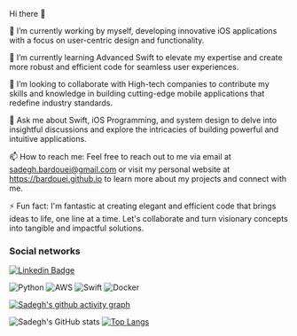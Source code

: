 Hi there 👋

🔭 I’m currently working by myself, developing innovative iOS applications with a focus on user-centric design and functionality.

🌱 I’m currently learning Advanced Swift to elevate my expertise and create more robust and efficient code for seamless user experiences.

👯 I’m looking to collaborate with High-tech companies to contribute my skills and knowledge in building cutting-edge mobile applications that redefine industry standards.

💬 Ask me about Swift, iOS Programming, and system design to delve into insightful discussions and explore the intricacies of building powerful and intuitive applications.

📫 How to reach me: Feel free to reach out to me via email at sadegh.bardouei@gmail.com or visit my personal website at https://bardouei.github.io to learn more about my projects and connect with me.

⚡ Fun fact: I'm fantastic at creating elegant and efficient code that brings ideas to life, one line at a time. Let's collaborate and turn visionary concepts into tangible and impactful solutions.

### Social networks
[![Linkedin Badge](https://img.shields.io/badge/-LinkedIn-blue?style=flat&logo=Linkedin&logoColor=white)](https://www.linkedin.com/in/yourprofile)

![Python](https://img.shields.io/badge/-Python-3776AB?logo=python&logoColor=white&style=for-the-badge)
![AWS](https://img.shields.io/badge/-AWS-232F3E?logo=amazon-aws&logoColor=white&style=for-the-badge)
![Swift](https://img.shields.io/badge/-Swift-FA7343?logo=swift&logoColor=white&style=for-the-badge)
![Docker](https://img.shields.io/badge/-Docker-2496ED?logo=docker&logoColor=white&style=for-the-badge)

[![Sadegh's github activity graph](https://github-readme-activity-graph.vercel.app/graph?username=bardouei&theme=rogue)](https://github.com/ashutosh00710/github-readme-activity-graph)

![Sadegh's GitHub stats](https://github-readme-stats.vercel.app/api?username=bardouei&show_icons=true&theme=radical) [![Top Langs](https://github-readme-stats.vercel.app/api/top-langs/?username=bardouei&layout=donut&theme=radical)](https://github.com/anuraghazra/github-readme-stats)

